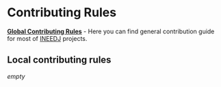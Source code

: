 # Contributing Rules

[**Global Contributing Rules**](https://github.com/INeedJobToStartWork/INeedJobToStartWork/tree/main/other/contribute/CONTRIBUTING.md) - Here you can find general contribution guide for most of [INEEDJ](https://github.com/INeedJobToStartWork) projects.

## Local contributing rules

_empty_
